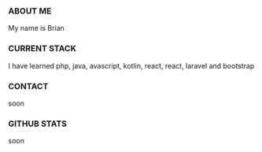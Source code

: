 ### ABOUT ME

My name is Brian
### CURRENT STACK

I have learned php, java, avascript, kotlin, react, react, laravel and bootstrap
### CONTACT

 soon
### GITHUB STATS
  
  soon
